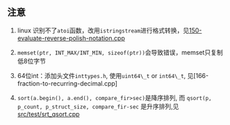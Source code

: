 

## 注意

1. linux 识别不了`atoi`函数，改用`istringstream`进行格式转换，见[150-evaluate-reverse-polish-notation.cpp](src/problems/150-evaluate-reverse-polish-notation.cpp)

2. `memset(ptr, INT_MAX/INT_MIN, sizeof(ptr))`会导致错误，memset只复制低8位字节

3. 64位int：添加头文件`inttypes.h`, 使用`uint64\_t` or `int64\_t`, 见[166-fraction-to-recurring-decimal.cpp]

4. `sort(a.begin(), a.end(), compare_fir>sec)`是降序排列, 而 `qsort(p, p_count, p_struct_size, compare_fir-sec` 是升序排列,见[src/test/srt_qsort.cpp](src/test/srt_qsort.cpp)
